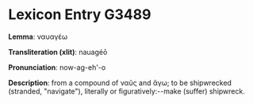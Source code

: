 # Lexicon Entry G3489

**Lemma**: ναυαγέω

**Transliteration (xlit)**: nauagéō

**Pronunciation**: now-ag-eh'-o

**Description**:
from a compound of ναῦς and ἄγω; to be shipwrecked (stranded, "navigate"), literally or figuratively:--make (suffer) shipwreck.
